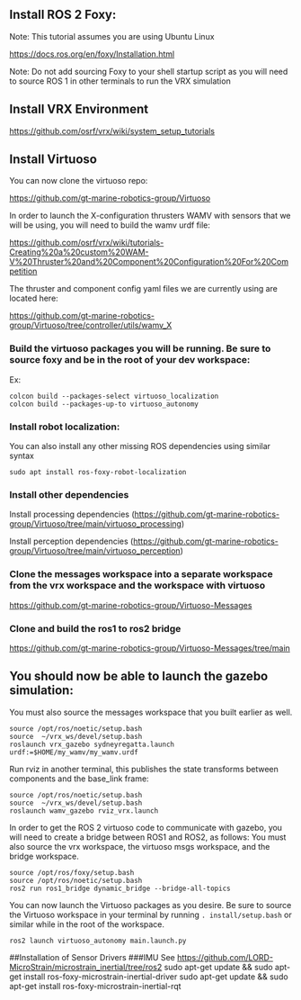 ## Install ROS 2 Foxy:

Note: This tutorial assumes you are using Ubuntu Linux

https://docs.ros.org/en/foxy/Installation.html

Note: Do not add sourcing Foxy to your shell startup script as you will need to source ROS 1 in other terminals to run the VRX simulation

## Install VRX Environment

https://github.com/osrf/vrx/wiki/system_setup_tutorials

## Install Virtuoso

You can now clone the virtuoso repo:

https://github.com/gt-marine-robotics-group/Virtuoso

In order to launch the X-configuration thrusters WAMV with sensors that we will be using, you will need to build the wamv urdf file:

https://github.com/osrf/vrx/wiki/tutorials-Creating%20a%20custom%20WAM-V%20Thruster%20and%20Component%20Configuration%20For%20Competition


The thruster and component config yaml files we are currently using are located here:

https://github.com/gt-marine-robotics-group/Virtuoso/tree/controller/utils/wamv_X


### Build the virtuoso packages you will be running. Be sure to source foxy and be in the root of your dev workspace:

Ex:
```
colcon build --packages-select virtuoso_localization
colcon build --packages-up-to virtuoso_autonomy
```
### Install robot localization:
You can also install any other missing ROS dependencies using similar syntax
```
sudo apt install ros-foxy-robot-localization
```
### Install other dependencies
Install processing dependencies (https://github.com/gt-marine-robotics-group/Virtuoso/tree/main/virtuoso_processing)

Install perception dependencies (https://github.com/gt-marine-robotics-group/Virtuoso/tree/main/virtuoso_perception)

### Clone the messages workspace into a separate workspace from the vrx workspace and the workspace with virtuoso
https://github.com/gt-marine-robotics-group/Virtuoso-Messages

### Clone and build the ros1 to ros2 bridge
https://github.com/gt-marine-robotics-group/Virtuoso-Messages/tree/main

## You should now be able to launch the gazebo simulation:
You must also source the messages workspace that you built earlier as well.
```
source /opt/ros/noetic/setup.bash
source  ~/vrx_ws/devel/setup.bash
roslaunch vrx_gazebo sydneyregatta.launch urdf:=$HOME/my_wamv/my_wamv.urdf
```
Run rviz in another terminal, this publishes the state transforms between components and the base_link frame:
```
source /opt/ros/noetic/setup.bash
source  ~/vrx_ws/devel/setup.bash
roslaunch wamv_gazebo rviz_vrx.launch
```
In order to get the ROS 2 virtuoso code to communicate with gazebo, you will need to create a bridge between ROS1 and ROS2, as follows:
You must also source the vrx workspace, the virtuoso msgs workspace, and the bridge workspace.

```
source /opt/ros/foxy/setup.bash
source /opt/ros/noetic/setup.bash
ros2 run ros1_bridge dynamic_bridge --bridge-all-topics
```
You can now launch the Virtuoso packages as you desire. Be sure to source the Virtuoso workspace in your terminal by running `. install/setup.bash` or similar while in the root of the workspace.
```
ros2 launch virtuoso_autonomy main.launch.py
```

##Installation of Sensor Drivers
###IMU
See https://github.com/LORD-MicroStrain/microstrain_inertial/tree/ros2
sudo apt-get update && sudo apt-get install ros-foxy-microstrain-inertial-driver
sudo apt-get update && sudo apt-get install ros-foxy-microstrain-inertial-rqt

